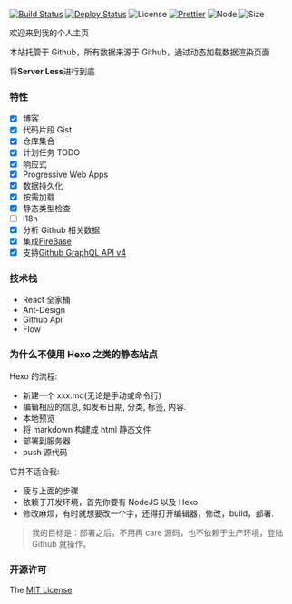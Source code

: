 [![Build Status](https://travis-ci.org/axetroy/blog.svg?branch=master)](https://travis-ci.org/axetroy/blog)
[![Deploy Status](https://github.com/axetroy/blog/workflows/build/badge.svg)](https://github.com/axetroy/blog/actions)
![License](https://img.shields.io/badge/license-MIT-green.svg)
[![Prettier](https://img.shields.io/badge/Code%20Style-Prettier-green.svg)](https://github.com/prettier/prettier)
![Node](https://img.shields.io/badge/node-%3E=6.0-blue.svg?style=flat-square)
![Size](https://github-size-badge.herokuapp.com/axetroy/blog.svg)

欢迎来到我的个人主页

本站托管于 Github，所有数据来源于 Github，通过动态加载数据渲染页面

将**Server Less**进行到底

### 特性

* [x] 博客
* [x] 代码片段 Gist
* [x] 仓库集合
* [x] 计划任务 TODO
* [x] 响应式
* [x] Progressive Web Apps
* [x] 数据持久化
* [x] 按需加载
* [x] 静态类型检查
* [ ] i18n
* [x] 分析 Github 相关数据
* [x] 集成[FireBase](https://firebase.google.com/)
* [x] 支持[Github GraphQL API v4](https://developer.github.com/v4/)

### 技术栈

* React 全家桶
* Ant-Design
* Github Api
* Flow

### 为什么不使用 Hexo 之类的静态站点

Hexo 的流程:

* 新建一个 xxx.md(无论是手动或命令行)
* 编辑相应的信息, 如发布日期, 分类, 标签, 内容.
* 本地预览
* 将 markdown 构建成 html 静态文件
* 部署到服务器
* push 源代码

它并不适合我:

* 疲与上面的步骤
* 依赖于开发环境，首先你要有 NodeJS 以及 Hexo
* 修改麻烦，有时就想要改一个字，还得打开编辑器，修改，build，部署.

> 我的目标是：部署之后，不用再 care 源码，也不依赖于生产环境，登陆 Github 就操作。

### 开源许可

The [MIT License](https://github.com/axetroy/blog/blob/master/LICENSE)
